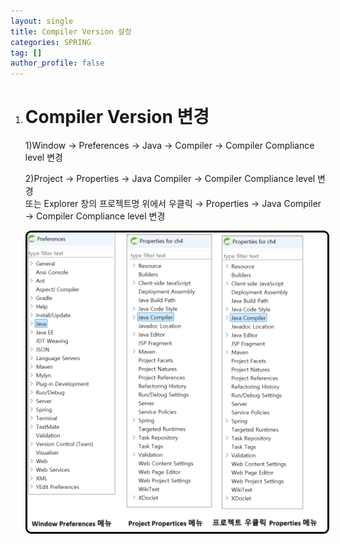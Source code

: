 ```yaml
---
layout: single
title: Compiler Version 설정
categories: SPRING
tag: []
author_profile: false
---
```


1. # Compiler Version 변경

   1)Window → Preferences → Java → Compiler → Compiler Compliance level 변경   

   2)Project → Properties → Java Compiler → Compiler Compliance level 변경   
   또는
   Explorer 창의 프로젝트명 위에서 우클릭 → Properties → Java Compiler → Compiler Compliance level 변경   

   <img src="../../imgs/spring/compiler_set.png" style="border:3px solid black;border-radius:9px;width:900px">   

